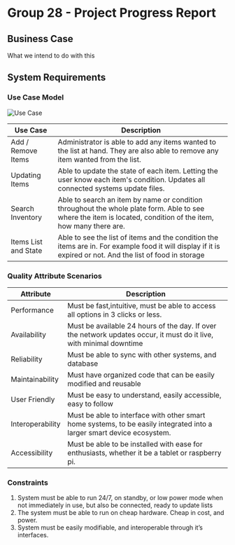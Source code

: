 # Group 28 - Project Progress Report
## Business Case
What we intend to do with this

## System Requirements
### Use Case Model
![Use Case](https://user-images.githubusercontent.com/73712369/140837370-446d2fef-1985-426d-8f49-492c80d60b8e.png)

| Use Case    | Description |
| ----------- | ----------- |
|Add / Remove Items| Administrator is able to add any items wanted to the list at hand. They are also able to remove any item wanted from the list.|
|Updating Items|Able to update the state of each item. Letting the user know each item's condition. Updates all connected systems update files.|
|Search Inventory|Able to search an item by name or condition throughout the whole plate form. Able to see where the item is located, condition of the item, how many there are. |
|Items List and State|Able to see the list of items and the condition the items are in. For example food it will display if it is expired or not. And the list of food in storage| 

### Quality Attribute Scenarios
| Attribute     | Description |
| ----------- | ----------- |
| Performance      | Must be fast,intuitive, must be able to access all options in 3 clicks or less.       |
| Availability  | Must be available 24 hours of the day. If over the network updates occur, it must do it live, with minimal downtime      |
| Reliability | Must be able to sync with other systems, and database |
| Maintainability    | Must have organized code that can be easily modified and reusable        |
| User Friendly    | Must be easy to understand, easily accessible, easy to follow         |
| Interoperability    | Must be able to interface with other smart home systems, to be easily integrated into a larger smart device ecosystem.        |
| Accessibility    | Must be able to be installed with ease for enthusiasts, whether it be a tablet or raspberry pi.        |
### Constraints
1. System must be able to run 24/7, on standby, or low power mode when not immediately in use, but also be connected, ready to update lists
2. The system must be able to run on cheap hardware. Cheap in cost, and power.
3. System must be easily modifiable, and interoperable through it’s interfaces.
